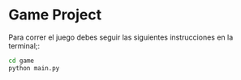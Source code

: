 # Game Project

Para correr el juego debes seguir las siguientes instrucciones en la terminal;:

```sh
cd game
python main.py
```
